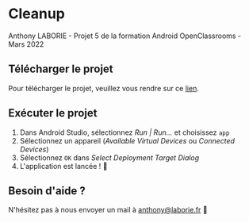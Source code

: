 # Cleanup

Anthony LABORIE - Projet 5 de la formation Android
OpenClassrooms - Mars 2022

## Télécharger le projet
Pour télécharger le projet, veuillez vous rendre sur ce [lien](https://github.com/laborieDev/p5_cleanup).

## Exécuter le projet
1. Dans Android Studio, sélectionnez *Run | Run...* et choisissez `app`
2. Sélectionnez un appareil (*Available Virtual Devices* ou *Connected Devices*)
3. Sélectionnez `OK` dans *Select Deployment Target Dialog*
4. L'application est lancée ! 🚀

## Besoin d'aide ?
N'hésitez pas à nous envoyer un mail à [anthony@laborie.fr](mailto:anthony@laborie.fr) 📩